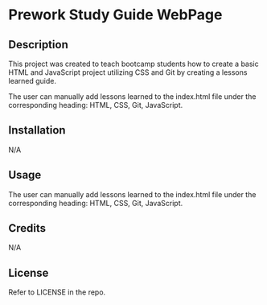 # Prework Study Guide WebPage

## Description

This project was created to teach bootcamp students how to create a basic HTML and JavaScript project utilizing CSS and Git by creating a lessons learned guide. 

The user can manually add lessons learned to the index.html file under the corresponding heading: HTML, CSS, Git, JavaScript.


##  Installation 

N/A
## Usage

The user can manually add lessons learned to the index.html file under the corresponding heading: HTML, CSS, Git, JavaScript.

## Credits 

N/A

## License

Refer to LICENSE in the repo.

